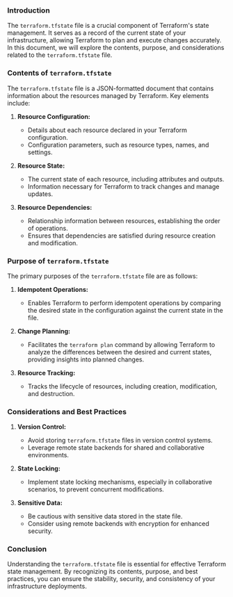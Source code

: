 
### Introduction

The `terraform.tfstate` file is a crucial component of Terraform's state management. It serves as a record of the current state of your infrastructure, allowing Terraform to plan and execute changes accurately. In this document, we will explore the contents, purpose, and considerations related to the `terraform.tfstate` file.

### Contents of `terraform.tfstate`

The `terraform.tfstate` file is a JSON-formatted document that contains information about the resources managed by Terraform. Key elements include:

1. **Resource Configuration:**
   - Details about each resource declared in your Terraform configuration.
   - Configuration parameters, such as resource types, names, and settings.

2. **Resource State:**
   - The current state of each resource, including attributes and outputs.
   - Information necessary for Terraform to track changes and manage updates.

3. **Resource Dependencies:**
   - Relationship information between resources, establishing the order of operations.
   - Ensures that dependencies are satisfied during resource creation and modification.

### Purpose of `terraform.tfstate`

The primary purposes of the `terraform.tfstate` file are as follows:

1. **Idempotent Operations:**
   - Enables Terraform to perform idempotent operations by comparing the desired state in the configuration against the current state in the file.

2. **Change Planning:**
   - Facilitates the `terraform plan` command by allowing Terraform to analyze the differences between the desired and current states, providing insights into planned changes.

3. **Resource Tracking:**
   - Tracks the lifecycle of resources, including creation, modification, and destruction.

### Considerations and Best Practices

1. **Version Control:**
   - Avoid storing `terraform.tfstate` files in version control systems.
   - Leverage remote state backends for shared and collaborative environments.

2. **State Locking:**
   - Implement state locking mechanisms, especially in collaborative scenarios, to prevent concurrent modifications.

3. **Sensitive Data:**
   - Be cautious with sensitive data stored in the state file.
   - Consider using remote backends with encryption for enhanced security.

### Conclusion

Understanding the `terraform.tfstate` file is essential for effective Terraform state management. By recognizing its contents, purpose, and best practices, you can ensure the stability, security, and consistency of your infrastructure deployments.
